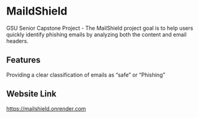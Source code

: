 # MaildShield
GSU Senior Capstone Project - The MailShield project goal is to help users quickly identify phishing emails by analyzing both the content and email headers.

## Features

Providing a clear classification of emails as “safe” or “Phishing”

## Website Link 
https://mailshield.onrender.com 
